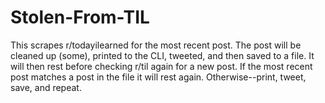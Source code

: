 # Stolen-From-TIL

This scrapes r/todayilearned for the most recent post.  The post will be cleaned up (some), printed to the CLI, tweeted, and then saved to a file.  It will then rest before checking r/til again for a new post.  If the most recent post matches a post in the file it will rest again.  Otherwise--print, tweet, save, and repeat.
